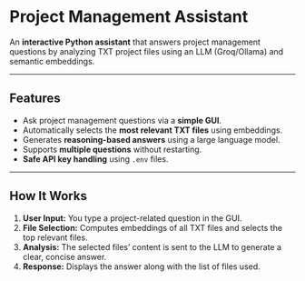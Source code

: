 # Project Management Assistant

An **interactive Python assistant** that answers project management questions by analyzing TXT project files using an LLM (Groq/Ollama) and semantic embeddings.

---

## **Features**

- Ask project management questions via a **simple GUI**.
- Automatically selects the **most relevant TXT files** using embeddings.
- Generates **reasoning-based answers** using a large language model.
- Supports **multiple questions** without restarting.
- **Safe API key handling** using `.env` files.

---

## **How It Works**

1. **User Input:** You type a project-related question in the GUI.  
2. **File Selection:** Computes embeddings of all TXT files and selects the top relevant files.  
3. **Analysis:** The selected files’ content is sent to the LLM to generate a clear, concise answer.  
4. **Response:** Displays the answer along with the list of files used.



